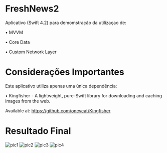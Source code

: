 # FreshNews2

Aplicativo (Swift 4.2) para demomstração da utilizaçao de:

  • MVVM
  
  • Core Data
  
  • Custom Network Layer
  

# Considerações Importantes
Este aplicativo utiliza apenas uma única dependência:

  • Kingfisher - A lightweight, pure-Swift library for downloading and caching images from the web.
  
  Available at: https://github.com/onevcat/Kingfisher

# Resultado Final

![pic1](https://user-images.githubusercontent.com/3922656/47576844-da9f0880-d91b-11e8-9283-bb4c2215d729.jpg)
![pic2](https://user-images.githubusercontent.com/3922656/47576849-de328f80-d91b-11e8-84d9-2704d9114539.jpg)
![pic3](https://user-images.githubusercontent.com/3922656/47576859-e2f74380-d91b-11e8-9453-b20d98a4cc91.jpg)
![pic4](https://user-images.githubusercontent.com/3922656/47577205-b0017f80-d91c-11e8-9049-36f8d33fab58.jpg)
